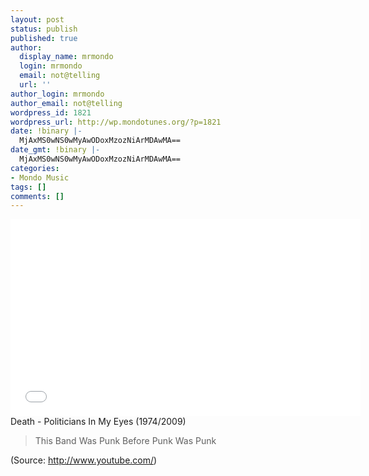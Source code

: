 ```yaml
---
layout: post
status: publish
published: true
author:
  display_name: mrmondo
  login: mrmondo
  email: not@telling
  url: ''
author_login: mrmondo
author_email: not@telling
wordpress_id: 1821
wordpress_url: http://wp.mondotunes.org/?p=1821
date: !binary |-
  MjAxMS0wNS0wMyAwODoxMzozNiArMDAwMA==
date_gmt: !binary |-
  MjAxMS0wNS0wMyAwODoxMzozNiArMDAwMA==
categories:
- Mondo Music
tags: []
comments: []
---
```

<iframe width="560" height="315" src="//www.youtube.com/embed/rl3FstCc_OY" frameborder="0"> </iframe>
Death - Politicians In My Eyes (1974/2009)
<blockquote>
This Band Was Punk Before Punk Was Punk
</blockquote>
<div class="attribution">(<span>Source:</span> <a href="http://www.youtube.com/">http://www.youtube.com/</a>)</div>
